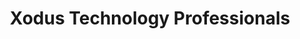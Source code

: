 ---
title: "Xodus Technology Professionals"
url: /clinton/xodus-technology-professionals/
shop: Computer
---